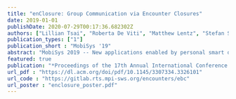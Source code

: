 ```yaml
---
title: "enClosure: Group Communication via Encounter Closures"
date: 2019-01-01
publishDate: 2020-07-29T00:17:36.682302Z
authors: ["Lillian Tsai", "Roberta De Viti", "Matthew Lentz", "Stefan Saroiu", "Bobby Bhattacharjee", "Peter Druschel"]
publication_types: ["1"]
publication_short : "MobiSys '19"
abstract: "MobiSys 2019 -- New applications enabled by personal smart devices and the Internet-of-Things (IoT) require communication in the context of periods of spatial co-location. Examples of this encounter-based communication (EbC) include social exchange among individuals who shared an experience, and interaction among personal and IoT devices that provide location-based services. Existing EbC systems are limited to communication among participants that share a direct encounter. This paper is inspired by two insights: (1) encounters also enable group communication among devices connected bypaths in the encounter graph that is contextual, spontaneous, secure, and does not require users to reveal identifying or linkable information; and(2) addressing communication partners using encounter closures subject to causal, spatial, and temporal constraints enables powerful new forms of group communication. We present the design of enClosure, a service providing group communication based on encounter closures for mobile and IoT applications, and a prototype implementation for Android and the Microsoft Embedded Social Cloud platform. Using real-world traces, we show that enClosure provides a privacy-preserving, secure platform for a wide range of group communication applications rangingfrom connecting attendees of a large event and virtual guest books to disseminating health risk warnings, lost-and-found, and tracing missing persons."
featured: true
publication: "*Proceedings of the 17th Annual International Conference on Mobile Systems, Applications, and Services (MobiSys '19)*"
url_pdf : "https://dl.acm.org/doi/pdf/10.1145/3307334.3326101"
url_code : "https://gitlab.rts.mpi-sws.org/encounters/ebc"
url_poster : "enclosure_poster.pdf"
---
```


